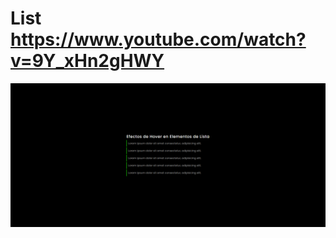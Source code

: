 # List https://www.youtube.com/watch?v=9Y_xHn2gHWY
<p align="center">
  <img src="preview.png" alt="preview del proyecto"  width="1600">
</p>